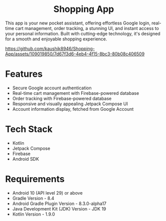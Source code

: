 <h1 align="center" id="title">Shopping App</h1>
<p id="description">This app is your new pocket assistant, offering effortless Google login, real-time cart management, order tracking, a stunning UI, and instant access to your personal information. Built with cutting-edge technology, it's designed for a smooth and enjoyable shopping experience.</p>

https://github.com/kaushik8946/Shopping-App/assets/109019850/7d67f3d6-4eb4-4f15-8bc3-80b08c406509

# Features

- Secure Google account authentication
- Real-time cart management with Firebase-powered database
- Order tracking with Firebase-powered database
- Responsive and visually appealing Jetpack Compose UI
- Account information display, fetched from Google Account

# Tech Stack
- Kotlin
- Jetpack Compose
- Firebase
- Android SDK

# Requirements
- Android 10 (API level 29) or above
- Gradle Version - 8.4
- Android Gradle Plugin Version - 8.3.0-alpha17
- Java Development Kit (JDK) Version - JDK 19
- Kotlin Version - 1.9.0
 
